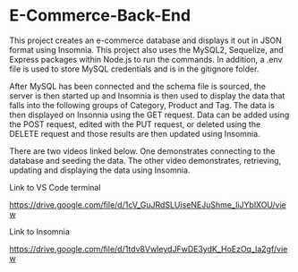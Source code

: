 # E-Commerce-Back-End

This project creates an e-commerce database and displays it out in JSON format using Insomnia. This project also uses the MySQL2, Sequelize, and Express packages within Node.js to run the commands. In addition, a .env file is used to store MySQL credentials and is in the gitignore folder. 

After MySQL has been connected and the schema file is sourced, the server is then started up and Insomnia is then used to display the data that falls into the following groups of Category, Product and Tag. The data is then displayed on Insonnia using the GET request. Data can be added using the POST request, edited with the PUT request, or deleted using the DELETE request and those results are then updated using Insomnia.

There are two videos linked below. One demonstrates connecting to the database and seeding the data. The other video demonstrates, retrieving, updating and displaying the data using Insomnia.

Link to VS Code terminal

https://drive.google.com/file/d/1cV_GuJRdSLUiseNEJuShme_IiJYblXOU/view

Link to Insomnia

https://drive.google.com/file/d/1tdv8VwIeydJFwDE3ydK_HoEzOq_la2gf/view
